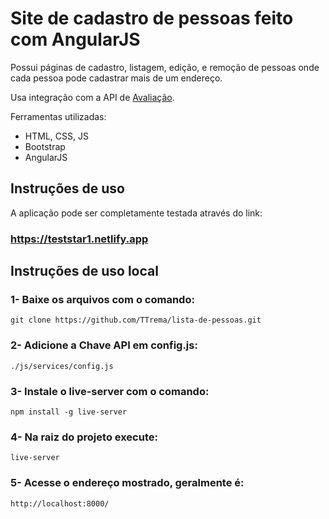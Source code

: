 # Site de cadastro de pessoas feito com AngularJS

Possui páginas de cadastro, listagem, edição, e remoção de pessoas onde cada pessoa pode cadastrar
mais de um endereço.

Usa integração com a API de [Avaliação](https://www.selida.com.br/avaliacaotecnica/index.html).

Ferramentas utilizadas:
- HTML, CSS, JS
- Bootstrap 
- AngularJS 

## Instruções de uso

A aplicação pode ser completamente testada através do link:

### https://teststar1.netlify.app

## Instruções de uso local

### 1- Baixe os arquivos com o comando:

    git clone https://github.com/TTrema/lista-de-pessoas.git

### 2- Adicione a Chave API em config.js:

    ./js/services/config.js

### 3- Instale o live-server com o comando:

    npm install -g live-server

### 4- Na raiz do projeto execute:

    live-server
   
### 5- Acesse o endereço mostrado, geralmente é:

    http://localhost:8000/

